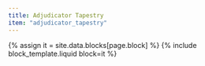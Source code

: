```yaml
---
title: Adjudicator Tapestry
item: "adjudicator_tapestry"
---
```


{% assign it = site.data.blocks[page.block] %}
{% include block_template.liquid block=it %}

